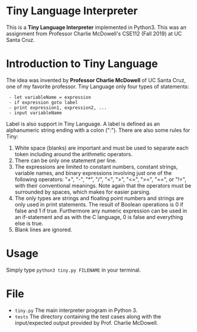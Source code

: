 ﻿# Tiny Language Interpreter

This is a **Tiny Language Interpreter** implemented in Python3. 
This was an assignment from Professor Charlie McDowell's CSE112 (Fall 2019) at UC Santa Cruz.

# Introduction to Tiny Language

The idea was invented by **Professor Charlie McDowell** of UC Santa Cruz, one of my favorite professor.
Tiny Language only four types of statements:

     - let variableName = expression 
     - if expression goto label 
     - print expression1, expression2, ...
     - input variableName
 Label is also support in Tiny Language. A label is defined as an alphanumeric string ending with a colon (":").
 There are also some rules for Tiny:
 
 1. White space (blanks) are important and must be used to separate each token including around the arithmetic operators. 
 2. There can be only one statement per line. 
 3. The expressions are limited to constant numbers, constant strings, variable names, and binary expressions involving just one of the following operators: "+", "-", "*", "/", "<", ">", "<=", ">=", "==", or "!=", with their conventional meanings. Note again that the operators must be surrounded by spaces, which makes for easier parsing. 
 4. The only types are strings and floating point numbers and strings are only used in print statements. The result of Boolean operations is 0 if false and 1 if true. Furthermore any numeric expression can be used in an if-statement and as with the C language, 0 is false and everything else is true.
 5.  Blank lines are ignored.

# Usage

Simply type `python3 tiny.py FILENAME` in your terminal.

# File

 - `tiny.py` 	The main interpreter program in Python 3.
 - `tests`		The directory containing the test cases along with the input/expected output provided by Prof. Charlie McDowell.
